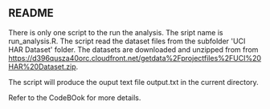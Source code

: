 ## README 

There is only one script to the run the analysis. The sript name is run_analysis.R. The script read the dataset files from the subfolder 'UCI HAR Dataset' folder. The datasets are downloaded and unzipped from from https://d396qusza40orc.cloudfront.net/getdata%2Fprojectfiles%2FUCI%20HAR%20Dataset.zip.

The script will produce the ouput text file output.txt in the current directory.


Refer to the CodeBOok for more details.